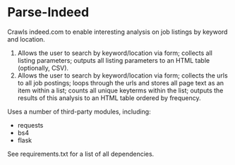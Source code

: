 # Parse-Indeed
Crawls indeed.com to enable interesting analysis on job listings by keyword and location. 

1. Allows the user to search by keyword/location via form; collects all listing parameters; outputs all listing parameters to an HTML table (optionally, CSV).
2. Allows the user to search by keyword/location via form; collects the urls to all job postings; loops through the urls and stores all page text as an item within a list; counts all unique keyterms within the list; outputs the results of this analysis to an HTML table ordered by frequency.

Uses a number of third-party modules, including:
- requests
- bs4
- flask

See requirements.txt for a list of all dependencies.



